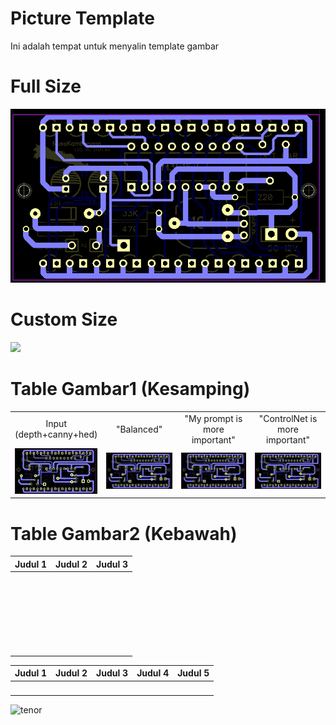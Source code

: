 # Picture Template

Ini adalah tempat untuk menyalin template gambar

# Full Size
![alt text](https://github.com/oky15net/Lora-Set/blob/main/Screenshot%202023-05-27%20212248.png?raw=true)
# Custom Size
<img width="500" src="https://github.com/Mikubill/sd-webui-controlnet/blob/main/samples/mahiro_input.png?raw=true">

# Table Gambar1 (Kesamping)
<table width="100%">
<tr>
<td width="25%" style="text-align: center">Input (depth+canny+hed)</td>
<td width="25%" style="text-align: center">"Balanced"</td>
<td width="25%" style="text-align: center">"My prompt is more important"</td>
<td width="25%" style="text-align: center">"ControlNet is more important"</td>
</tr>
<tr>
<td width="25%" style="text-align: center"><img src="https://github.com/oky15net/Lora-Set/blob/main/Screenshot%202023-05-27%20212248.png"></td>
<td width="25%" style="text-align: center"><img src="https://github.com/oky15net/Lora-Set/blob/main/Screenshot%202023-05-27%20212248.png"></td>
<td width="25%" style="text-align: center"><img src="https://github.com/oky15net/Lora-Set/blob/main/Screenshot%202023-05-27%20212248.png"></td>
<td width="25%" style="text-align: center"><img src="https://github.com/oky15net/Lora-Set/blob/main/Screenshot%202023-05-27%20212248.png"></td>
</tr>
</table>

# Table Gambar2 (Kebawah)

| Judul 1 | Judul 2 | Judul 3 |
|:-------------------------:|:-------------------------:|:-------------------------:|
| <img width="256" alt="" src="https://github.com/Mikubill/sd-webui-controlnet/blob/main/samples/mahiro_input.png?raw=true">  |  <img width="256" alt="" src="https://github.com/Mikubill/sd-webui-controlnet/blob/main/samples/bal-source.png?raw=true"> | <img width="256" alt="" src="https://github.com/Mikubill/sd-webui-controlnet/blob/main/samples/bal-gen.png?raw=true"> |
| <img width="256" alt="" src="https://github.com/Mikubill/sd-webui-controlnet/blob/main/samples/mahiro_input.png?raw=true">  |  <img width="256" alt="" src="https://github.com/Mikubill/sd-webui-controlnet/blob/main/samples/dog_rel.jpg?raw=true"> | <img width="256" alt="" src="https://github.com/Mikubill/sd-webui-controlnet/blob/main/samples/dog_rel.png?raw=true"> |
|<img width="256" alt="" src="https://github.com/Mikubill/sd-webui-controlnet/blob/main/samples/mahiro_input.png?raw=true">  |  <img width="256" alt="" src="https://github.com/Mikubill/sd-webui-controlnet/blob/main/samples/mahiro_canny.png?raw=true"> | <img width="256" alt="" src="https://github.com/Mikubill/sd-webui-controlnet/blob/main/samples/mahiro-out.png?raw=true"> |
|<img width="256" alt="" src="https://github.com/Mikubill/sd-webui-controlnet/blob/main/samples/evt_source.jpg?raw=true">  |  <img width="256" alt="" src="https://github.com/Mikubill/sd-webui-controlnet/blob/main/samples/evt_hed.png?raw=true"> | <img width="256" alt="" src="https://github.com/Mikubill/sd-webui-controlnet/blob/main/samples/evt_gen.png?raw=true"> |
|<img width="256" alt="" src="https://github.com/Mikubill/sd-webui-controlnet/blob/main/samples/an-source.jpg?raw=true">  |  <img width="256" alt="" src="https://github.com/Mikubill/sd-webui-controlnet/blob/main/samples/an-pose.png?raw=true"> | <img width="256" alt="" src="https://github.com/Mikubill/sd-webui-controlnet/blob/main/samples/an-gen.png?raw=true"> |
|<img width="256" alt="" src="https://github.com/Mikubill/sd-webui-controlnet/blob/main/samples/sk-b-src.png?raw=true">  |  <img width="256" alt="" src="https://github.com/Mikubill/sd-webui-controlnet/blob/main/samples/sk-b-dep.png?raw=true"> | <img width="256" alt="" src="https://github.com/Mikubill/sd-webui-controlnet/blob/main/samples/sk-b-out.png?raw=true"> |

| Judul 1 | Judul 2 | Judul 3 | Judul 4 | Judul 5 |
|:-------------------------:|:-------------------------:|:-------------------------:|:-------------------------:|:-------------------------:|
|<img width="256" alt="" src="https://github.com/Mikubill/sd-webui-controlnet/blob/main/samples/sk-b-src.png?raw=true">  |  <img width="256" alt="" src="https://github.com/Mikubill/sd-webui-controlnet/blob/main/samples/sk-b-dep.png?raw=true"> | <img width="256" alt="" src="https://github.com/Mikubill/sd-webui-controlnet/blob/main/samples/sk-b-out.png?raw=true"> | <img width="256" alt="" src="https://github.com/Mikubill/sd-webui-controlnet/blob/main/samples/sk-b-src.png?raw=true"> | <img width="256" alt="" src="https://github.com/Mikubill/sd-webui-controlnet/blob/main/samples/sk-b-src.png?raw=true"> |

![tenor](https://github.com/oky15net/Lora-Set/assets/133633500/3153db5a-5b0e-449a-a75c-3a3f0a560208)


